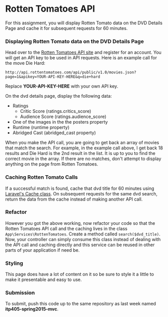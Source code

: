 Rotten Tomatoes API
===================

For this assignment, you will display Rotten Tomato data on the DVD Details Page and cache it for subsequent requests for 60 minutes.

### Displaying Rotten Tomato data on the DVD Details Page

Head over to the [Rotten Tomatoes API site](http://developer.rottentomatoes.com/) and register for an account. You will get an API key to be used in API requests. Here is an example call for the move Die Hard:

```
http://api.rottentomatoes.com/api/public/v1.0/movies.json?page=1&apikey=YOUR-API-KEY-HERE&q=die+hard
```

Replace __YOUR-API-KEY-HERE__ with your own API key.

On the dvd details page, display the following data:

* Ratings
	* Critic Score (ratings.critics_score)
	* Audience Score (ratings.audience_score)
* One of the images in the the posters property
* Runtime (runtime property)
* Abridged Cast (abridged_cast property)

When you make the API call, you are going to get back an array of movies that match the search. For example, in the example call above, I get back 18 results and Die Hard is the 2nd result in the list. It is up to you to find the correct movie in the array. If there are no matches, don't attempt to display anything on the page from Rotten Tomatoes.

### Caching Rotten Tomato Calls

If a successful match is found, cache that dvd title for 60 minutes using [Laravel's Cache class](http://laravel.com/docs/5.0/cache). On subsequent requests for the same dvd search, return the data from the cache instead of making another API call.

### Refactor

However you got the above working, now refactor your code so that the Rotten Tomatoes API call and the caching lives in the class `App\Services\RottenTomatoes`. Create a method called `search($dvd_title)`. Now, your controller can simply consume this class instead of dealing with the API call and caching directly and this service can be reused in other parts of your application if need be.

### Styling

This page does have a lot of content on it so be sure to style it a little to make it presentable and easy to use.

### Submission

To submit, push this code up to the same repository as last week named __itp405-spring2015-mvc__.